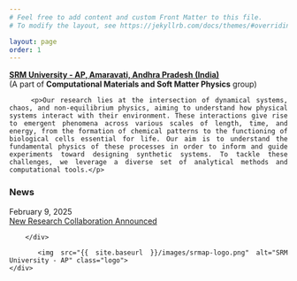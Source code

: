 ```yaml
---
# Feel free to add content and custom Front Matter to this file.
# To modify the layout, see https://jekyllrb.com/docs/themes/#overriding-theme-defaults

layout: page
order: 1
---
```


<html lang="en">
<head>
    <meta charset="UTF-8">
    <meta name="viewport" content="width=device-width, initial-scale=0.5">
    <title>{{ page.title }}</title>
    <style>
        .content {
            text-align: justify;
            position: relative;
        }
        .logo {
            position: absolute;
            right: 10px; /* Slightly shifts the logo left */
            top: -10px; /* Slightly shifts the logo up */
            width: 150px; /* Adjust logo size */
        }
        .news-links {
            margin-top: 20px;
        }
    </style>
</head>
<body>
    <div class="content">
        <p><strong><a href="https://srmap.edu.in/">SRM University - AP, Amaravati, Andhra Pradesh (India)</a></strong><br>
        (A part of <strong>Computational Materials and Soft Matter Physics</strong> group)</p>

        <p>Our research lies at the intersection of dynamical systems, chaos, and non-equilibrium physics, aiming to understand how physical systems interact with their environment. These interactions give rise to emergent phenomena across various scales of length, time, and energy, from the formation of chemical patterns to the functioning of biological cells essential for life. Our aim is to understand the fundamental physics of these processes in order to inform and guide experiments toward designing synthetic systems. To tackle these challenges, we leverage a diverse set of analytical methods and computational tools.</p>

<div class="news-links">
            <h3>News</h3>
            <div class="news-item">
                <div class="news-date">February 9, 2025</div>
                <div class="news-link"><a href="{{ site.baseurl }}/posts/post1.html">New Research Collaboration Announced</a></div>
            </div>
           
        </div>

        <img src="{{ site.baseurl }}/images/srmap-logo.png" alt="SRM University - AP" class="logo">
    </div>
</body>
</html>




